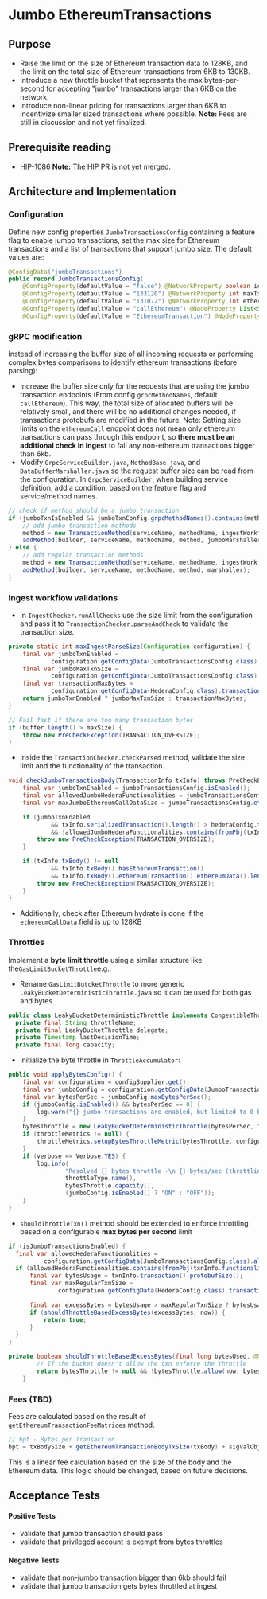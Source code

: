 # Jumbo EthereumTransactions

## Purpose

- Raise the limit on the size of Ethereum transaction data to 128KB, and the limit on the total size of Ethereum transactions from 6KB to 130KB.
- Introduce a new throttle bucket that represents the max bytes-per-second for accepting "jumbo" transactions larger than 6KB on the network.
- Introduce non-linear pricing for transactions larger than 6KB to incentivize smaller sized transactions where possible.
  **Note:** Fees are still in discussion and not yet finalized.

## Prerequisite reading

* [HIP-1086](https://github.com/hiero-ledger/hiero-improvement-proposals/pull/1086)
  **Note:** The HIP PR is not yet merged.

## Architecture and Implementation

### Configuration

Define new config properties `JumboTransactionsConfig` containing a feature flag to enable jumbo transactions,
set the max size for Ethereum transactions and a list of transactions that support jumbo size.
The default values are:

```java
@ConfigData("jumboTransactions")
public record JumboTransactionsConfig(
    @ConfigProperty(defaultValue = "false") @NetworkProperty boolean isEnabled,
    @ConfigProperty(defaultValue = "133120") @NetworkProperty int maxTxnSize,
    @ConfigProperty(defaultValue = "131072") @NetworkProperty int ethereumMaxCallDataSize,
    @ConfigProperty(defaultValue = "callEthereum") @NodeProperty List<String> grpcMethodNames,
    @ConfigProperty(defaultValue = "EthereumTransaction") @NodeProperty List<HederaFunctionality> allowedHederaFunctionalities) {}
```

### gRPC modification

Instead of increasing the buffer size of all incoming requests or performing complex bytes comparisons to identify ethereum transactions (before parsing):
- Increase the buffer size only for the requests that are using the jumbo transaction endpoints (From config `grpcMethodNames`, default `callEthereum`).
This way, the total size of allocated buffers will be relatively small, and there will be no additional changes needed, if transactions protobufs are modified in the future.
Note: Setting size limits on the `ethereumCall` endpoint does not mean only ethereum transactions can pass through this endpoint, so **there must be an additional check in ingest** to fail any non-ethereum transactions bigger than 6kb.
- Modify `GrpcServiceBuilder.java`, `MethodBase.java`, and `DataBufferMarshaller.java` so the request buffer size can be read from the configuration.
In `GrpcServiceBuilder`, when building service definition, add a condition, based on the feature flag and service/method names.

```java
// check if method should be a jumbo transaction
if (jumboTxnIsEnabled && jumboTxnConfig.grpcMethodNames().contains(methodName)) {
    // add jumbo transaction methods
    method = new TransactionMethod(serviceName, methodName, ingestWorkflow, metrics, jumboTxnMaxSize);
    addMethod(builder, serviceName, methodName, method, jumboMarshaller);
} else {
    // add regular transaction methods
    method = new TransactionMethod(serviceName, methodName, ingestWorkflow, metrics, messageMaxSize);
    addMethod(builder, serviceName, methodName, method, marshaller);
}
```

### Ingest workflow validations

- In `IngestChecker.runAllChecks` use the size limit from the configuration and pass it to `TransactionChecker.parseAndCheck` to validate the transaction size.

```java
private static int maxIngestParseSize(Configuration configuration) {
    final var jumboTxnEnabled =
            configuration.getConfigData(JumboTransactionsConfig.class).isEnabled();
    final var jumboMaxTxnSize =
            configuration.getConfigData(JumboTransactionsConfig.class).maxTxnSize();
    final var transactionMaxBytes =
            configuration.getConfigData(HederaConfig.class).transactionMaxBytes();
    return jumboTxnEnabled ? jumboMaxTxnSize : transactionMaxBytes;
}
```

```java
// Fail fast if there are too many transaction bytes
if (buffer.length() > maxSize) {
    throw new PreCheckException(TRANSACTION_OVERSIZE);
}
```

- Inside the `TransactionChecker.checkParsed` method, validate the size limit and the functionality of the transaction.

```java
void checkJumboTransactionBody(TransactionInfo txInfo) throws PreCheckException {
    final var jumboTxnEnabled = jumboTransactionsConfig.isEnabled();
    final var allowedJumboHederaFunctionalities = jumboTransactionsConfig.allowedHederaFunctionalities();
    final var maxJumboEthereumCallDataSize = jumboTransactionsConfig.ethereumMaxCallDataSize();

    if (jumboTxnEnabled
            && txInfo.serializedTransaction().length() > hederaConfig.transactionMaxBytes()
            && !allowedJumboHederaFunctionalities.contains(fromPbj(txInfo.functionality()))) {
        throw new PreCheckException(TRANSACTION_OVERSIZE);
    }

    if (txInfo.txBody() != null
            && txInfo.txBody().hasEthereumTransaction()
            && txInfo.txBody().ethereumTransaction().ethereumData().length() > maxJumboEthereumCallDataSize) {
        throw new PreCheckException(TRANSACTION_OVERSIZE);
    }
}
```

- Additionally, check after Ethereum hydrate is done if the `ethereumCallData` field is up to 128KB

### Throttles

Implement a **byte limit throttle** using a similar structure like the`GasLimitBucketThrottle`e.g.:
- Rename `GasLimitButcketThrottle` to more generic `LeakyBucketDeterministicThrottle.java` so it can be used for both gas and bytes.

```java
public class LeakyBucketDeterministicThrottle implements CongestibleThrottle {
  private final String throttleName;
  private final LeakyBucketThrottle delegate;
  private Timestamp lastDecisionTime;
  private final long capacity;
```

- Initialize the byte throttle in `ThrottleAccumulator`:

```java
public void applyBytesConfig() {
    final var configuration = configSupplier.get();
    final var jumboConfig = configuration.getConfigData(JumboTransactionsConfig.class);
    final var bytesPerSec = jumboConfig.maxBytesPerSec();
    if (jumboConfig.isEnabled() && bytesPerSec == 0) {
        log.warn("{} jumbo transactions are enabled, but limited to 0 bytes/sec", throttleType.name());
    }
    bytesThrottle = new LeakyBucketDeterministicThrottle(bytesPerSec, "Bytes");
    if (throttleMetrics != null) {
        throttleMetrics.setupBytesThrottleMetric(bytesThrottle, configuration);
    }
    if (verbose == Verbose.YES) {
        log.info(
                "Resolved {} bytes throttle -\n {} bytes/sec (throttling {})",
                throttleType.name(),
                bytesThrottle.capacity(),
                (jumboConfig.isEnabled() ? "ON" : "OFF"));
    }
}
```

- `shouldThrottleTxn()` method should be extended to enforce throttling based on a configurable **max bytes per second** limit

```java
if (isJumboTransactionsEnabled) {
  final var allowedHederaFunctionalities =
          configuration.getConfigData(JumboTransactionsConfig.class).allowedHederaFunctionalities();
  if (allowedHederaFunctionalities.contains(fromPbj(txnInfo.functionality()))) {
      final var bytesUsage = txnInfo.transaction().protobufSize();
      final var maxRegularTxnSize =
              configuration.getConfigData(HederaConfig.class).transactionMaxBytes();

      final var excessBytes = bytesUsage > maxRegularTxnSize ? bytesUsage - maxRegularTxnSize : 0;
      if (shouldThrottleBasedExcessBytes(excessBytes, now)) {
          return true;
      }
  }
}
```

```java
private boolean shouldThrottleBasedExcessBytes(final long bytesUsed, @NonNull final Instant now) {
        // If the bucket doesn't allow the txn enforce the throttle
        return bytesThrottle != null && !bytesThrottle.allow(now, bytesUsed);
    }
```

### Fees (TBD)

Fees are calculated based on the result of `getEthereumTransactionFeeMatrices` method.

```java
// bpt - Bytes per Transaction
bpt = txBodySize + getEthereumTransactionBodyTxSize(txBody) + sigValObj.getSignatureSize();
```

This is a linear fee calculation based on the size of the body and the Ethereum data.
This logic should be changed, based on future decisions.

## Acceptance Tests

#### Positive Tests

- validate that jumbo transaction should pass
- validate that privileged account is exempt from bytes throttles

#### Negative Tests

- validate that non-jumbo transaction bigger than 6kb should fail
- validate that jumbo transaction gets bytes throttled at ingest
